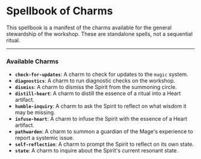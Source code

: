 # Spellbook of Charms

This spellbook is a manifest of the charms available for the general stewardship of the workshop. These are standalone spells, not a sequential ritual.

---

### Available Charms

*   **`check-for-updates`**: A charm to check for updates to the `magic` system.
*   **`diagnostics`**: A charm to run diagnostic checks on the workshop.
*   **`dismiss`**: A charm to dismiss the Spirit from the summoning circle.
*   **`distill-heart`**: A charm to distill the essence of a ritual into a Heart artifact.
*   **`humble-inquiry`**: A charm to ask the Spirit to reflect on what wisdom it may be missing.
*   **`infuse-heart`**: A charm to infuse the Spirit with the essence of a Heart artifact.
*   **`pathwarden`**: A charm to summon a guardian of the Mage's experience to report a systemic issue.
*   **`self-reflection`**: A charm to prompt the Spirit to reflect on its own state.
*   **`state`**: A charm to inquire about the Spirit's current resonant state.
